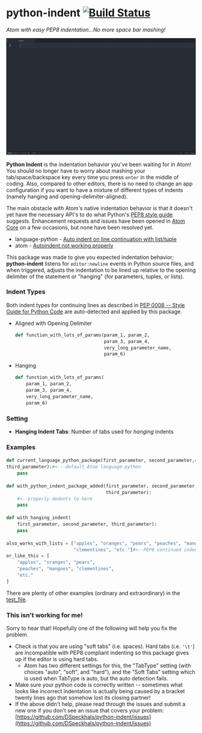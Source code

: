 # python-indent [![Build Status](https://travis-ci.org/DSpeckhals/python-indent.svg?branch=master)](https://travis-ci.org/DSpeckhals/python-indent)  

_Atom with easy PEP8 indentation...No more space bar mashing!_

![example of python-indent](https://raw.githubusercontent.com/DSpeckhals/python-indent/master/resources/img/python-indent-demonstration.gif)

__Python Indent__ is the indentation behavior you've been waiting for in Atom! You should no longer
have to worry about mashing your tab/space/backspace key every time you press `enter` in the middle
of coding. Also, compared to other editors, there is no need to change an app configuration if you
want to have a mixture of different types of indents (namely hanging and opening-delimiter-aligned).

The main obstacle with Atom's native indentation behavior is that it doesn't yet have the necessary
API's to do what Python's [PEP8 style guide](https://www.python.org/dev/peps/pep-0008/#indentation)
suggests. Enhancement requests and issues have been opened in [Atom Core](https://github.com/atom/atom)
on a few occasions, but none have been resolved yet.

- language-python - [Auto indent on line continuation with list/tuple](https://github.com/atom/language-python/issues/22)
- atom - [Autoindent not working properly](https://github.com/atom/atom/issues/6655)

This package was made to give you expected indentation behavior; __python-indent__ listens for
`editor:newline` events in Python source files, and when triggered, adjusts the indentation to
be lined up relative to the opening delimiter of the statement _or_ "hanging" (for parameters,
tuples, or lists).

### Indent Types
Both indent types for continuing lines as described in
[PEP 0008 -- Style Guide for Python Code](https://www.python.org/dev/peps/pep-0008/#indentation)
are auto-detected and applied by this package.

  - Aligned with Opening Delimiter

    ```python
    def function_with_lots_of_params(param_1, param_2,
                                     param_3, param_4,
                                     very_long_parameter_name,
                                     param_6)
    ```
  - Hanging

      ```python
      def function_with_lots_of_params(
          param_1, param_2,
          param_3, param_4,
          very_long_parameter_name,
          param_6)
      ```

### Setting
- __Hanging Indent Tabs__: Number of tabs used for _hanging_ indents

### Examples

```python
def current_language_python_package(first_parameter, second_parameter,#<newline>
third_parameter):#<---default Atom language-python
    pass

def with_python_indent_package_added(first_parameter, second_parameter,
                                     third_parameter):
    #<--properly dedents to here
    pass

def with_hanging_indent(
    first_parameter, second_parameter, third_parameter):
    pass

also_works_with_lists = ["apples", "oranges", "pears", "peaches", "mangoes",
                         "clementines", "etc."]#<--PEP8 continued indentation
or_like_this = [
    "apples", "oranges", "pears",
    "peaches", "mangoes", "clementines",
    "etc."
]

```

There are plenty of other examples (ordinary and extraordinary) in the
[test_file](https://github.com/DSpeckhals/python-indent/blob/master/spec/test_file.py).

### This isn't working for me!

Sorry to hear that! Hopefully one of the following will help you fix the problem.

* Check is that you are using "soft tabs" (i.e. spaces). Hard tabs (i.e. `'\t'`) are incompatible with PEP8 compliant indenting so this package gives up if the editor is using hard tabs.
    * Atom has two different settings for this, the "TabType" setting (with choices "auto", "soft", and "hard"), and the "Soft Tabs" setting which is used when TabType is auto, but the auto detection fails.
* Make sure your python code is correctly written -- sometimes what looks like incorrect indentation is actually being caused by a bracket twenty lines ago that somehow lost its closing partner!
* If the above didn't help, please read through the issues and submit a new one if you don't see an issue that covers your problem: [https://github.com/DSpeckhals/python-indent/issues](https://github.com/DSpeckhals/python-indent/issues)

